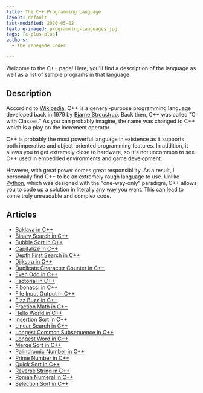 ```yaml
---
title: The C++ Programming Language
layout: default
last-modified: 2020-05-02
feature-imaged: programming-languages.jpg
tags: [c-plus-plus]
authors:
  - the_renegade_coder

---
```


Welcome to the C++ page! Here, you'll find a description of the language as well as a list of sample programs in that language.

## Description

According to [Wikipedia][1], C++ is a general-purpose programming language developed back in 1979 by [Bjarne Stroustrup][2]. Back then, C++ was called "C with Classes." As you can probably imagine, the name was changed to C++ which is a play on the increment operator.

C++ is probably the most powerful language in existence as it supports both imperative and object-oriented programming features. In addition, it allows you to get extremely close to hardware, so it's not uncommon to see C++ used in embedded environments and game development.

However, with great power comes great responsibility. As a result, I personally find C++ to be an extremely rough language to use. Unlike [Python][3], which was designed with the "one-way-only" paradigm, C++ allows you to code up a solution in literally any way you want. This can lead to some truly unreadable and complex code.

[1]: https://en.wikipedia.org/wiki/C%2B%2B
[2]: https://en.wikipedia.org/wiki/Bjarne_Stroustrup
[3]: https://en.wikipedia.org/wiki/Python_(programming_language)


## Articles

- [Baklava in C++](https://sampleprograms.io/projects/baklava/c-plus-plus)
- [Binary Search in C++](https://sampleprograms.io/projects/binary-search/c-plus-plus)
- [Bubble Sort in C++](https://sampleprograms.io/projects/bubble-sort/c-plus-plus)
- [Capitalize in C++](https://sampleprograms.io/projects/capitalize/c-plus-plus)
- [Depth First Search in C++](https://sampleprograms.io/projects/depth-first-search/c-plus-plus)
- [Dijkstra in C++](https://sampleprograms.io/projects/dijkstra/c-plus-plus)
- [Duplicate Character Counter in C++](https://sampleprograms.io/projects/duplicate-character-counter/c-plus-plus)
- [Even Odd in C++](https://sampleprograms.io/projects/even-odd/c-plus-plus)
- [Factorial in C++](https://sampleprograms.io/projects/factorial/c-plus-plus)
- [Fibonacci in C++](https://sampleprograms.io/projects/fibonacci/c-plus-plus)
- [File Input Output in C++](https://sampleprograms.io/projects/file-input-output/c-plus-plus)
- [Fizz Buzz in C++](https://sampleprograms.io/projects/fizz-buzz/c-plus-plus)
- [Fraction Math in C++](https://sampleprograms.io/projects/fraction-math/c-plus-plus)
- [Hello World in C++](https://sampleprograms.io/projects/hello-world/c-plus-plus)
- [Insertion Sort in C++](https://sampleprograms.io/projects/insertion-sort/c-plus-plus)
- [Linear Search in C++](https://sampleprograms.io/projects/linear-search/c-plus-plus)
- [Longest Common Subsequence in C++](https://sampleprograms.io/projects/longest-common-subsequence/c-plus-plus)
- [Longest Word in C++](https://sampleprograms.io/projects/longest-word/c-plus-plus)
- [Merge Sort in C++](https://sampleprograms.io/projects/merge-sort/c-plus-plus)
- [Palindromic Number in C++](https://sampleprograms.io/projects/palindromic-number/c-plus-plus)
- [Prime Number in C++](https://sampleprograms.io/projects/prime-number/c-plus-plus)
- [Quick Sort in C++](https://sampleprograms.io/projects/quick-sort/c-plus-plus)
- [Reverse String in C++](https://sampleprograms.io/projects/reverse-string/c-plus-plus)
- [Roman Numeral in C++](https://sampleprograms.io/projects/roman-numeral/c-plus-plus)
- [Selection Sort in C++](https://sampleprograms.io/projects/selection-sort/c-plus-plus)